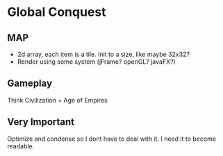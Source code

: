 # Global Conquest

## MAP 
* 2d array, each item is a tile. Init to a size, like maybe 32x32?
* Render using some system (jFrame? openGL? javaFX?)

## Gameplay
Think Civilization + Age of Empires

## Very Important
Optimize and condense so I dont have to deal with it. I need it to become readable.
